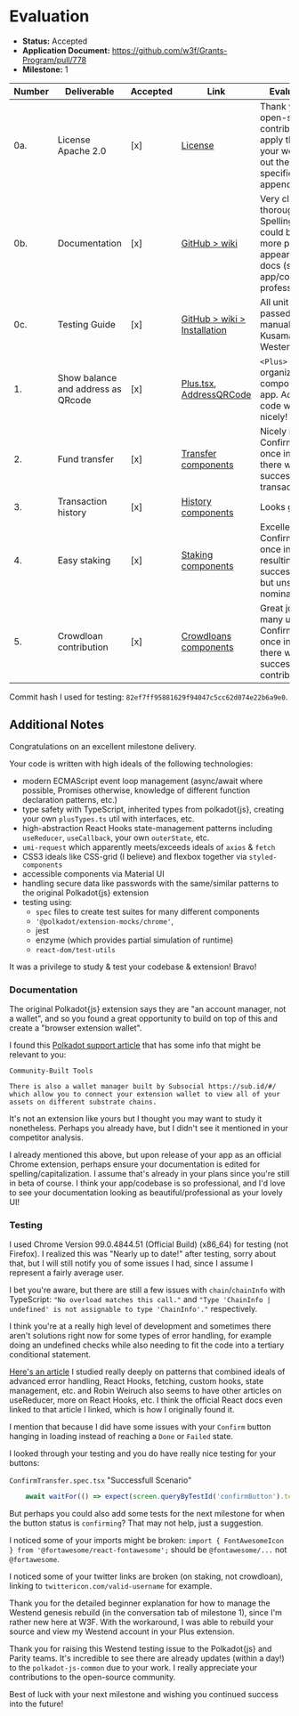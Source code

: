 # Evaluation

- **Status:** Accepted
- **Application Document:** https://github.com/w3f/Grants-Program/pull/778
- **Milestone:** 1

| Number | Deliverable | Accepted | Link | Evaluation Notes |
| ------ | ----------- | -------- | ---- |----------------- |
| 0a. | License Apache 2.0 | [x] | [License](https://github.com/Nick-1979/polkadot-Js-Plus-extension/blob/master/packages/extension-plus/LICENSE) | Thank you for your open-source contributions! Please apply the license to your work by filling out the copyright as specified in its appendix. 
| 0b. | Documentation | [x] | [GitHub > wiki](https://github.com/Nick-1979/polkadot-Js-Plus-extension/wiki) | Very clear and thorough! Spelling/capitalization could be improved for more professional appearance of your docs (since your app/codebase is so professional!). |
| 0c. | Testing Guide	| [x] |  [GitHub > wiki > Installation](https://github.com/Nick-1979/polkadot-Js-Plus-extension/wiki/Installation) | All unit-test suites passed. I tested manually with Kusama (fully) and Westend (partially). |
| 1. | Show balance and address as QRcode | [x] |  [Plus.tsx](https://github.com/Nick-1979/polkadot-Js-Plus-extension/blob/master/packages/extension-plus/src/components/Plus.tsx), [AddressQRCode](https://github.com/Nick-1979/polkadot-Js-Plus-extension/tree/master/packages/extension-plus/src/Popup/AddressQRcode) | `<Plus>` is a well-organized root component of the app. Address QR code worked really nicely! | 
| 2.  | Fund transfer | [x] |  [Transfer components](https://github.com/Nick-1979/polkadot-Js-Plus-extension/tree/master/packages/extension-plus/src/Popup/Transfer) | Nicely implemented! Confirm button hung once in loading when there was a successful transaction. | 
| 3.  | Transaction history | [x] |  [History components](https://github.com/Nick-1979/polkadot-Js-Plus-extension/tree/master/packages/extension-plus/src/Popup/History) | Looks great! | 
| 4.  | Easy staking | [x] | [Staking components](https://github.com/Nick-1979/polkadot-Js-Plus-extension/tree/master/packages/extension-plus/src/Popup/Staking) | Excellent UI/UX! Confirm button hung once in loading, resulting in successful staking but unsuccesful nominator selection. | 
| 5.  | Crowdloan contribution | [x] | [Crowdloans components](https://github.com/Nick-1979/polkadot-Js-Plus-extension/tree/master/packages/extension-plus/src/Popup/CrowdLoans) | Great job adding so many useful details! Confirm button hung once in loading when there was a successful crowdloan contribution. | 

Commit hash I used for testing: `82ef7ff95881629f94047c5cc62d074e22b6a9e0`.

## Additional Notes

Congratulations on an excellent milestone delivery.

Your code is written with high ideals of the following technologies:
- modern ECMAScript event loop management (async/await where possible, Promises otherwise, knowledge of different function declaration patterns, etc.)
- type safety with TypeScript, inherited types from polkadot{js}, creating your own `plusTypes.ts` util with interfaces, etc.
- high-abstraction React Hooks state-management patterns including `useReducer`, `useCallback`, your own `outerState`, etc.
- `umi-request` which apparently meets/exceeds ideals of `axios` & `fetch`
- CSS3 ideals like CSS-grid (I believe) and flexbox together via `styled-components` 
- accessible components via Material UI
- handling secure data like passwords with the same/similar patterns to the original Polkadot{js} extension
- testing using:
  -  `spec` files to create test suites for many different components
  -  `'@polkadot/extension-mocks/chrome'`, 
  -  jest
  -  enzyme (which provides partial simulation of runtime)
  -  `react-dom/test-utils`
  
It was a privilege to study & test your codebase & extension! Bravo!

### Documentation

The original Polkadot{js} extension says they are "an account manager, not a wallet", and so you found a great opportunity to build on top of this and create a "browser extension wallet".

I found this [Polkadot support article](https://support.polkadot.network/support/solutions/articles/65000169332-where-can-i-see-the-balance-of-my-account-) that has some info that might be relevant to you: 

```
Community-Built Tools

There is also a wallet manager built by Subsocial https://sub.id/#/ which allow you to connect your extension wallet to view all of your assets on different substrate chains. 
```

It's not an extension like yours but I thought you may want to study it nonetheless. Perhaps you already have, but I didn't see it mentioned in your competitor analysis. 

I already mentioned this above, but upon release of your app as an official Chrome extension, perhaps ensure your documentation is edited for spelling/capitalization. I assume that's already in your plans since you're still in beta of course. I think your app/codebase is so professional, and I'd love to see your documentation looking as beautiful/professional as your lovely UI!

### Testing

I used Chrome Version 99.0.4844.51 (Official Build) (x86_64) for testing (not Firefox). I realized this was "Nearly up to date!" after testing, sorry about that, but I will still notify you of some issues I had, since I assume I represent a fairly average user.

I bet you're aware, but there are still a few issues with `chain`/`chainInfo` with TypeScript: `"No overload matches this call."` and `"Type 'ChainInfo | undefined' is not assignable to type 'ChainInfo'."` respectively.

I think you're at a really high level of development and sometimes there aren't solutions right now for some types of error handling, for example doing an undefined checks while also needing to fit the code into a tertiary conditional statement.

[Here's an article](https://www.robinwieruch.de/react-hooks-fetch-data/) I studied really deeply on patterns that combined ideals of advanced error handling, React Hooks, fetching, custom hooks, state management, etc. and Robin Weiruch also seems to have other articles on useReducer, more on React Hooks, etc. I think the official React docs even linked to that article I linked, which is how I originally found it. 

I mention that because I did have some issues with your `Confirm` button hanging in loading instead of reaching a `Done` or `Failed` state.

I looked through your testing and you do have really nice testing for your buttons:

`ConfirmTransfer.spec.tsx` "Successfull Scenario"
```js
    await waitFor(() => expect(screen.queryByTestId('confirmButton').textContent).toEqual('Done'), { timeout: 30000 }); // wait enough to recive the transaction confirm from blockchain
```

But perhaps you could also add some tests for the next milestone for when the button status is `confirming`? That may not help, just a suggestion. 

I noticed some of your imports might be broken: `import { FontAwesomeIcon } from '@fortawesome/react-fontawesome';` should be `@fontawesome/...` not `@fortawesome`.

I noticed some of your twitter links are broken (on staking, not crowdloan), linking to `twittericon.com/valid-username` for example. 

Thank you for the detailed beginner explanation for how to manage the Westend genesis rebuild (in the conversation tab of milestone 1), since I'm rather new here at W3F. With the workaround, I was able to rebuild your source and view my Westend account in your Plus extension. 

Thank you for raising this Westend testing issue to the Polkadot{js} and Parity teams. It's incredible to see there are already updates (within a day!) to the `polkadot-js-common` due to your work. I really appreciate your contributions to the open-source community.

Best of luck with your next milestone and wishing you continued success into the future!
